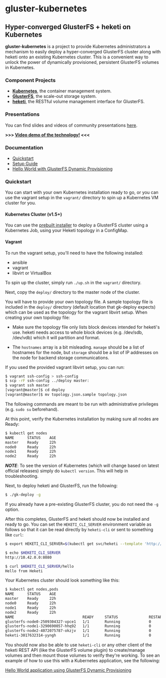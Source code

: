 # gluster-kubernetes

## Hyper-converged GlusterFS + heketi on Kubernetes

**gluster-kubernetes** is a project to provide Kubernetes administrators a
mechanism to easily deploy a hyper-converged GlusterFS cluster along with
heketi onto an existing Kubernetes cluster. This is a convenient way to unlock
the power of dynamically provisioned, persistent GlusterFS volumes in
Kubernetes.

### Component Projects

* **[Kubernetes](http://kubernetes.io/)**, the container management system.
* **[GlusterFS](https://www.gluster.org/)**, the scale-out storage system.
* **[heketi](https://github.com/heketi/heketi)**, the RESTful volume management
  interface for GlusterFS.

### Presentations

You can find slides and videos of community presentations [here](docs/presentations).

**>>> [Video demo of the technology!](https://drive.google.com/file/d/0B667S2caJiy7QVpzVVFNQVdyaVE/view?usp=sharing) <<<**

### Documentation

* [Quickstart](#quickstart)
* [Setup Guide](./docs/setup-guide.md)
* [Hello World with GlusterFS Dynamic Provisioning](./docs/examples/hello_world/README.md)

### Quickstart

You can start with your own Kubernetes installation ready to go, or you can
use the vagrant setup in the `vagrant/` directory to spin up a Kubernetes
VM cluster for you.

#### Kubernetes Cluster (v1.5+)

You can use the [prebuilt installer](https://github.com/kubermatic/gk-installer) to deploy a GlusterFS cluster using a Kubernetes Job, using your Heketi topology in a ConfigMap.

#### Vagrant

To run the vagrant setup, you'll need to have the
following installed:

 * ansible
 * vagrant
 * libvirt or VirtualBox

To spin up the cluster, simply run `./up.sh` in the `vagrant/` directory.

Next, copy the `deploy/` directory to the master node of the cluster.

You will have to provide your own topology file. A sample topology file is
included in the `deploy/` directory (default location that gk-deploy expects)
which can be used as the topology for the vagrant libvirt setup. When
creating your own topology file:

 * Make sure the topology file only lists block devices intended for heketi's
 use. heketi needs access to whole block devices (e.g. /dev/sdb, /dev/vdb)
 which it will partition and format.

 * The `hostnames` array is a bit misleading. `manage` should be a list of
 hostnames for the node, but `storage` should be a list of IP addresses on
 the node for backend storage communications.

If you used the provided vagrant libvirt setup, you can run:

```bash
$ vagrant ssh-config > ssh-config
$ scp -rF ssh-config ../deploy master:
$ vagrant ssh master
[vagrant@master]$ cd deploy
[vagrant@master]$ mv topology.json.sample topology.json
```

The following commands are meant to be run with administrative privileges
(e.g. `sudo su` beforehand).

At this point, verify the Kubernetes installation by making sure all nodes are
Ready:

```bash
$ kubectl get nodes
NAME      STATUS    AGE
master    Ready     22h
node0     Ready     22h
node1     Ready     22h
node2     Ready     22h
```

***NOTE***: To see the version of Kubernetes (which will change based on
latest official releases) simply do `kubectl version`. This will help in
troubleshooting.

Next, to deploy heketi and GlusterFS, run the following:

```bash
$ ./gk-deploy -g
```

If you already have a pre-existing GlusterFS cluster, you do not need the
`-g` option.

After this completes, GlusterFS and heketi should now be installed and ready
to go. You can set the `HEKETI_CLI_SERVER` environment variable as follows so
that it can be read directly by `heketi-cli` or sent to something like `curl`:

```bash
$ export HEKETI_CLI_SERVER=$(kubectl get svc/heketi --template 'http://{{.spec.clusterIP}}:{{(index .spec.ports 0).port}}')

$ echo $HEKETI_CLI_SERVER
http://10.42.0.0:8080

$ curl $HEKETI_CLI_SERVER/hello
Hello from Heketi
```

Your Kubernetes cluster should look something like this:

```bash
$ kubectl get nodes,pods
NAME      STATUS    AGE
master    Ready     22h
node0     Ready     22h
node1     Ready     22h
node2     Ready     22h
NAME                               READY     STATUS              RESTARTS   AGE
glusterfs-node0-2509304327-vpce1   1/1       Running             0          1d
glusterfs-node1-3290690057-hhq92   1/1       Running             0          1d
glusterfs-node2-4072075787-okzjv   1/1       Running             0          1d
heketi-3017632314-yyngh            1/1       Running             0          1d
```

You should now also be able to use `heketi-cli` or any other client of the
heketi REST API (like the GlusterFS volume plugin) to create/manage volumes and
then mount those volumes to verify they're working. To see an example of how
to use this with a Kubernetes application, see the following:

[Hello World application using GlusterFS Dynamic Provisioning](./docs/examples/hello_world/README.md)
